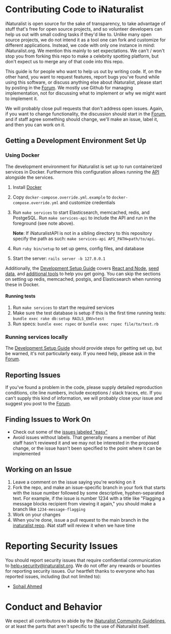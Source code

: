 # Contributing Code to iNaturalist

iNaturalist is open source for the sake of transparency, to take advantage of stuff that's free for open source projects, and so volunteer developers can help us out with small coding tasks if they'd like to. Unlike many open source projects, we do not intend it as a tool one can fork and customize for different applications. Instead, we code with only one instance in mind: iNaturalist.org. We mention this mainly to set expectations. We can't / won't stop you from forking this repo to make a celebrity spotting platform, but don't expect us to merge any of that code into this repo.

This guide is for people who want to help us out by writing code. If, on the other hand, you want to request features, report bugs you've found while using this software, or discuss anything else about iNaturalist, please start by posting in the [Forum](https://forum.inaturalist.org/). We mostly use Github for managing implementation, not for discussing what to implement or why we might want to implement it.

We will probably close pull requests that don't address open issues. Again, if you want to change functionality, the discussion should start in the [Forum](https://forum.inaturalist.org/), and if staff agree something should change, we'll make an issue, label it, and then you can work on it.

## Getting a Development Environment Set Up

### Using Docker

The development environment for iNaturalist is set up to run containerized services in Docker. Furthermore this configuration allows running the [API](https://github.com/inaturalist/iNaturalistAPI) alongside the services. 

1. Install [Docker](https://www.docker.com/)
2. Copy `docker-compose.override.yml.example` to `docker-compose.override.yml` and customize credentials
3. Run `make services` to start Elasticsearch, memcached, redis, and PostgeSQL. Run `make services-api` to include the API and run in the foreground (see note above).

   **Note**: If iNaturalistAPI is not in a sibling directory to this repository specify the path as such: `make services-api API_PATH=path/to/api`.

4. Run `ruby bin/setup` to set up gems, config files, and database
5. Start the server: `rails server -b 127.0.0.1`

Additionally, the [Development Setup Guide](https://github.com/inaturalist/inaturalist/wiki/Development-Setup-Guide) covers [React and Node](https://github.com/inaturalist/inaturalist/wiki/Development-Setup-Guide#react--node-modules), [seed data](https://github.com/inaturalist/inaturalist/wiki/Development-Setup-Guide#load-some-seed-data), and [additional tools](https://github.com/inaturalist/inaturalist/wiki/Development-Setup-Guide#create-test-users-places-and-observations) to help you get going.
You can skip the sections on setting up redis, memcached, postgis, and Elasticsearch when running these in Docker.

#### Running tests

1. Run `make services` to start the required services
2. Make sure the test database is setup if this is the first time running tests: `bundle exec rake db:setup RAILS_ENV=test`
3. Run specs: `bundle exec rspec` or `bundle exec rspec file/to/test.rb`

### Running services locally

The [Development Setup Guide](https://github.com/inaturalist/inaturalist/wiki/Development-Setup-Guide) should provide steps for getting set up, but be warned, it's not particularly easy. If you need help, please ask in the [Forum](https://forum.inaturalist.org).

## Reporting Issues

If you've found a problem in the code, please supply detailed reproduction conditions, cite line numbers, include exceptions / stack traces, etc. If you can't supply this kind of information, we will probably close your issue and suggest you post to the [Forum](https://forum.inaturalist.org/).

## Finding Issues to Work On

* Check out some of the [issues labeled "easy"](https://github.com/inaturalist/inaturalist/issues?q=is%3Aopen+is%3Aissue+label%3Aeasy)
* Avoid issues without labels. That generally means a member of iNat staff hasn't reviewed it and we may not be interested in the proposed change, or the issue hasn't been specified to the point where it can be implemented

## Working on an Issue

1. Leave a comment on the issue saying you're working on it
1. Fork the repo, and make an issue-specific branch in your fork that starts with the issue number followed by some descriptive, hyphen-separated text. For example, if the issue is number 1234 with a title like "Flagging a message blocks recipient from viewing it again," you should make a branch like `1234-message-flagging`
1. Work on your changes
1. When you're done, issue a pull request to the main branch in the [inaturalist repo](https://github.com/inaturalist/inaturalist). iNat staff will review it when we have time

# Reporting Security Issues

You should report security issues that require confidential communication to [help+security@inaturalist.org](mailto:help+security@inaturalist.org). We do not offer any rewards or bounties for reporting security issues. Our heartfelt thanks to everyone who has reported issues, including (but not limited to):

* [Sohail Ahmed](https://www.linkedin.com/in/sohail-ahmed-755776184/)

# Conduct and Behavior

We expect all contributors to abide by the [iNaturalist Community Guidelines](https://www.inaturalist.org/pages/community+guidelines), or at least the parts that aren't specific to the use of iNaturailst itself.
